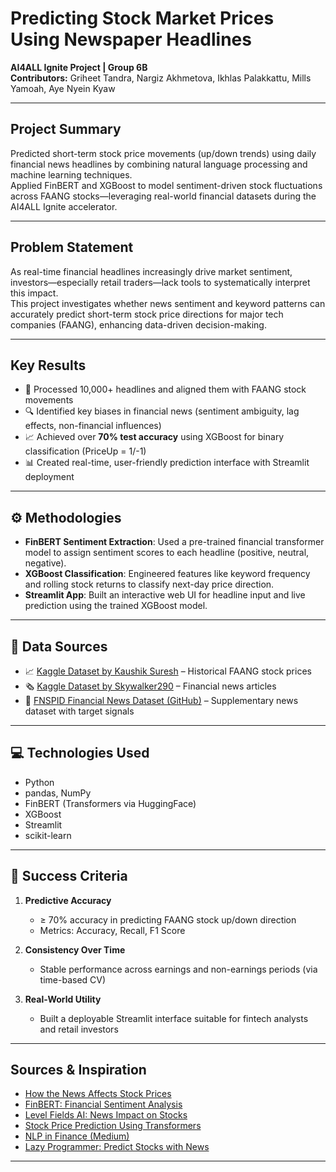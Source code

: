 # Predicting Stock Market Prices Using Newspaper Headlines  
**AI4ALL Ignite Project | Group 6B**  
**Contributors:** Griheet Tandra, Nargiz Akhmetova, Ikhlas Palakkattu, Mills Yamoah, Aye Nyein Kyaw  

---

##  Project Summary  
Predicted short-term stock price movements (up/down trends) using daily financial news headlines by combining natural language processing and machine learning techniques.  
Applied FinBERT and XGBoost to model sentiment-driven stock fluctuations across FAANG stocks—leveraging real-world financial datasets during the AI4ALL Ignite accelerator.

---

##  Problem Statement  
As real-time financial headlines increasingly drive market sentiment, investors—especially retail traders—lack tools to systematically interpret this impact.  
This project investigates whether news sentiment and keyword patterns can accurately predict short-term stock price directions for major tech companies (FAANG), enhancing data-driven decision-making.

---

##  Key Results  
- 📰 Processed 10,000+ headlines and aligned them with FAANG stock movements  
- 🔍 Identified key biases in financial news (sentiment ambiguity, lag effects, non-financial influences)  
- 📈 Achieved over **70% test accuracy** using XGBoost for binary classification (PriceUp = 1/-1)  
- 📊 Created real-time, user-friendly prediction interface with Streamlit deployment

---

## ⚙ Methodologies  
- **FinBERT Sentiment Extraction**: Used a pre-trained financial transformer model to assign sentiment scores to each headline (positive, neutral, negative).  
- **XGBoost Classification**: Engineered features like keyword frequency and rolling stock returns to classify next-day price direction.  
- **Streamlit App**: Built an interactive web UI for headline input and live prediction using the trained XGBoost model.

---

## 📂 Data Sources  
- 📈 [Kaggle Dataset by Kaushik Suresh](https://www.kaggle.com/datasets/kaushiksuresh147/faang-stock-data) – Historical FAANG stock prices  
- 🗞️ [Kaggle Dataset by Skywalker290](https://www.kaggle.com/datasets/saife245/news-headlines-dataset-for-stock-sentiment-analysis) – Financial news articles  
- 🧾 [FNSPID Financial News Dataset (GitHub)](https://github.com/gdmarmerola/FNSPID) – Supplementary news dataset with target signals

---

## 💻 Technologies Used  
- Python  
- pandas, NumPy  
- FinBERT (Transformers via HuggingFace)  
- XGBoost  
- Streamlit  
- scikit-learn  

---

## 🧪 Success Criteria  
1. **Predictive Accuracy**  
   - ≥ 70% accuracy in predicting FAANG stock up/down direction  
   - Metrics: Accuracy, Recall, F1 Score  

2. **Consistency Over Time**  
   - Stable performance across earnings and non-earnings periods (via time-based CV)  

4. **Real-World Utility**  
   - Built a deployable Streamlit interface suitable for fintech analysts and retail investors  

---

##  Sources & Inspiration  
- [How the News Affects Stock Prices](https://www.investopedia.com/ask/answers/155.asp)  
- [FinBERT: Financial Sentiment Analysis](https://arxiv.org/abs/1908.10063)  
- [Level Fields AI: News Impact on Stocks](https://www.levelfields.ai/news/impact-of-news-on-stock-prices)  
- [Stock Price Prediction Using Transformers](https://medium.com/@Matthew_Frank/stock-price-prediction-using-transformers-2d84341ff213)  
- [NLP in Finance (Medium)](https://leomercanti.medium.com/natural-language-processing-nlp-in-finance-how-ai-is-transforming-market-analysis-9b7c4d2c5c61)  
- [Lazy Programmer: Predict Stocks with News](https://lazyprogrammer.me/free-exercise-predict-stocks-with-news-other-ml-news/)

---

